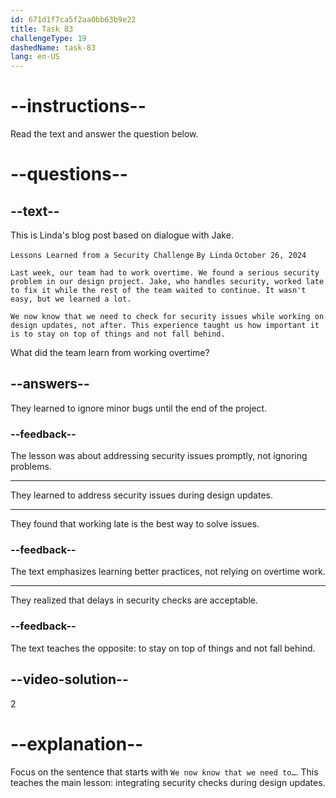 ```yaml
---
id: 671d1f7ca5f2aa0bb63b9e22
title: Task 83
challengeType: 19
dashedName: task-83
lang: en-US
---
```


<!-- READING -->

# --instructions--

Read the text and answer the question below.

# --questions--

## --text--

This is Linda's blog post based on dialogue with Jake.

`Lessons Learned from a Security Challenge`
`By Linda`
`October 26, 2024`

`Last week, our team had to work overtime. We found a serious security problem in our design project. Jake, who handles security, worked late to fix it while the rest of the team waited to continue. It wasn't easy, but we learned a lot.`

`We now know that we need to check for security issues while working on design updates, not after. This experience taught us how important it is to stay on top of things and not fall behind.`

What did the team learn from working overtime?

## --answers--

They learned to ignore minor bugs until the end of the project.

### --feedback--

The lesson was about addressing security issues promptly, not ignoring problems.

---

They learned to address security issues during design updates.

---

They found that working late is the best way to solve issues.

### --feedback--

The text emphasizes learning better practices, not relying on overtime work.

---

They realized that delays in security checks are acceptable.

### --feedback--

The text teaches the opposite: to stay on top of things and not fall behind.

## --video-solution--

2

# --explanation--

Focus on the sentence that starts with `We now know that we need to…`. This teaches the main lesson: integrating security checks during design updates.
